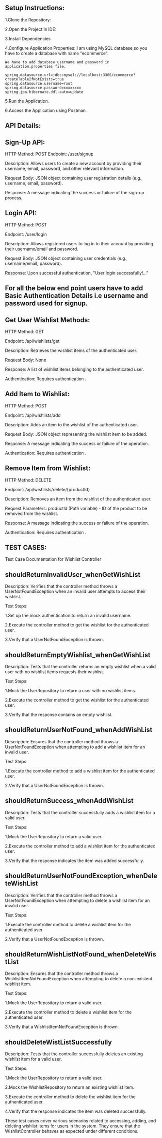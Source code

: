 ## Setup Instructions:
  1.Clone the Repository:
  
  2.Open the Project in IDE:
  
  3.Install Dependencies

  4.Configure Application Properties:
    I am using MySQL database,so you have to create a database with name "ecommerce".
     
    We have to add database username and password in application.properties file.
    
    spring.datasource.url=jdbc:mysql://localhost:3306/ecommerce?createTableIfNotExists=true
    spring.datasource.username=root
    spring.datasource.password=xxxxxxxx
    spring.jpa.hibernate.ddl-auto=update
  
  5.Run the Application.
  
  6.Access the Application using Postman.


## API Details:

## Sign-Up API:

HTTP Method: POST
Endpoint: /user/signup

Description: Allows users to create a new account by providing their username, email, password, and other relevant information.

Request Body: JSON object containing user registration details (e.g., username, email, password).

Response: A message indicating the success or failure of the sign-up process.

## Login API:
HTTP Method: POST

Endpoint: /user/login

Description: Allows registered users to log in to their account by providing their username/email and password.

Request Body: JSON object containing user credentials (e.g., username/email, password).

Response: Upon successful authentication, "User login successfully!..."

## For all the below end point users have to add Basic Authentication Details i.e username and password used for signup.



## Get User Wishlist Methods:

HTTP Method: GET

Endpoint: /api/wishlists/get

Description: Retrieves the wishlist items of the authenticated user.

Request Body: None

Response: A list of wishlist items belonging to the authenticated user.

Authentication: Requires authentication .

## Add Item to Wishlist:

HTTP Method: POST

Endpoint: /api/wishlists/add

Description: Adds an item to the wishlist of the authenticated user.

Request Body: JSON object representing the wishlist item to be added.

Response: A message indicating the success or failure of the operation.

Authentication: Requires authentication .

## Remove Item from Wishlist:

HTTP Method: DELETE

Endpoint: /api/wishlists/delete/{productId}

Description: Removes an item from the wishlist of the authenticated user.

Request Parameters: productId (Path variable) - ID of the product to be removed from the wishlist.

Response: A message indicating the success or failure of the operation.

Authentication: Requires authentication .


## TEST CASES:

Test Case Documentation for Wishlist Controller
## shouldReturnInvalidUser_whenGetWishList
Description:
Verifies that the controller method throws a UserNotFoundException when an invalid user attempts to access their wishlist.

Test Steps:

1.Set up the mock authentication to return an invalid username.

2.Execute the controller method to get the wishlist for the authenticated user.

3.Verify that a UserNotFoundException is thrown.
## shouldReturnEmptyWishlist_whenGetWishList
Description:
Tests that the controller returns an empty wishlist when a valid user with no wishlist items requests their wishlist.

Test Steps:

1.Mock the UserRepository to return a user with no wishlist items.

2.Execute the controller method to get the wishlist for the authenticated user.

3.Verify that the response contains an empty wishlist.
## shouldReturnUserNotFound_whenAddWishList
Description:
Ensures that the controller method throws a UserNotFoundException when attempting to add a wishlist item for an invalid user.

Test Steps:

1.Execute the controller method to add a wishlist item for the authenticated user.

2.Verify that a UserNotFoundException is thrown.
## shouldReturnSuccess_whenAddWishList
Description:
Tests that the controller successfully adds a wishlist item for a valid user.

Test Steps:

1.Mock the UserRepository to return a valid user.

2.Execute the controller method to add a wishlist item for the authenticated user.

3.Verify that the response indicates the item was added successfully.
## shouldReturnUserNotFoundException_whenDeleteWishList
Description:
Verifies that the controller method throws a UserNotFoundException when attempting to delete a wishlist item for an invalid user.

Test Steps:

1.Execute the controller method to delete a wishlist item for the authenticated user.

2.Verify that a UserNotFoundException is thrown.
## shouldReturnWishListNotFound_whenDeleteWistList
Description:
Ensures that the controller method throws a WishlistItemNotFoundException when attempting to delete a non-existent wishlist item.

Test Steps:

1.Mock the UserRepository to return a valid user.

2.Execute the controller method to delete a wishlist item for the authenticated user.

3.Verify that a WishlistItemNotFoundException is thrown.
## shouldDeleteWistListSuccessfully
Description:
Tests that the controller successfully deletes an existing wishlist item for a valid user.

Test Steps:

1.Mock the UserRepository to return a valid user.

2.Mock the WishlistRepository to return an existing wishlist item.

3.Execute the controller method to delete the wishlist item for the authenticated user.

4.Verify that the response indicates the item was deleted successfully.


These test cases cover various scenarios related to accessing, adding, and deleting wishlist items for users in the system. They ensure that the WishlistController behaves as expected under different conditions.




